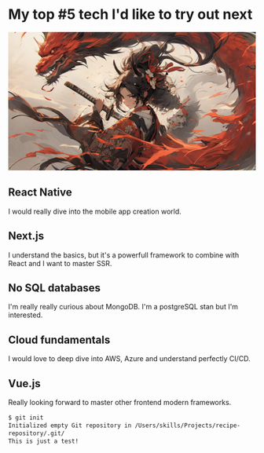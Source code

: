 # My top #5 tech I'd like to try out next
![Image of warriow japanese woman and a dragon](https://raw.githubusercontent.com/Almudena-Rendon/css-anime-carousel/refs/heads/main/public/Image-3.webp)
## React Native
I would really dive into the mobile app creation world.
## Next.js
I understand the basics, but it's a powerfull framework to combine with React and I want to master SSR.
## No SQL databases
I'm really really curious about MongoDB. I'm a postgreSQL stan but I'm interested.
## Cloud fundamentals
I would love to deep dive into AWS, Azure and understand perfectly CI/CD.
## Vue.js
Really looking forward to master other frontend modern frameworks.

```
$ git init
Initialized empty Git repository in /Users/skills/Projects/recipe-repository/.git/
This is just a test!
```
